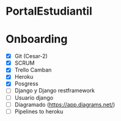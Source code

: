 # PortalEstudiantil

Onboarding
==========

- [X] Git (Cesar-2)
- [X] SCRUM
- [X] Trello Camban
- [X] Heroku
- [X] Posgress
- [ ] Django y Django restframework
- [ ] Usuario django
- [ ] Diagramado (https://app.diagrams.net/)
- [ ] Pipelines to heroku
